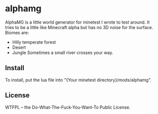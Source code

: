 # alphamg
AlphaMG is a little world generator for minetest I wrote to test around.
It tries to be a little like Minecraft alpha but has no 3D noise for the surface.
Biomes are:
* Hilly temperate forest
* Desert
* Jungle
Sometimes a small river crosses your way.

## Install
To install, put the lua file into "{Your minetest directory}/mods/alphamg".

## License
WTFPL – the Do-What-The-Fuck-You-Want-To Public License.

